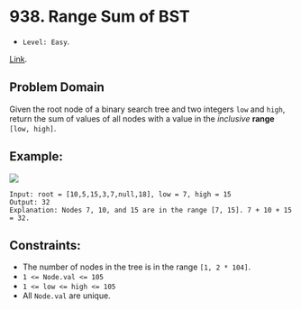 # 938. Range Sum of BST

- `Level: Easy`.

[Link](https://leetcode.com/problems/range-sum-of-bst/).

## Problem Domain

Given the root node of a binary search tree and two integers `low` and `high`, return the sum of values of all nodes with a value in the _inclusive_ **range** `[low, high]`.

## Example:

![](https://assets.leetcode.com/uploads/2020/11/05/bst1.jpg)

```
Input: root = [10,5,15,3,7,null,18], low = 7, high = 15
Output: 32
Explanation: Nodes 7, 10, and 15 are in the range [7, 15]. 7 + 10 + 15 = 32.
```

## Constraints:

- The number of nodes in the tree is in the range `[1, 2 * 104]`.
- `1 <= Node.val <= 105`
- `1 <= low <= high <= 105`
- All `Node.val` are unique.

